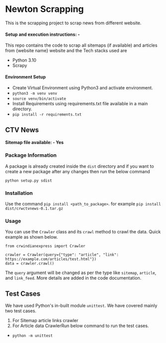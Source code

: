 # Newton Scrapping
This is the scrapping project to scrap news from different website.


#### Setup and execution instructions: - 

This repo contains the code to scrap all sitemaps (if available) and articles from {website name} website and the Tech stacks used are
- Python 3.10
- Scrapy


#### Environment Setup 

- Create Virtual Environment using Python3 and activate environment.
- `python3 -m venv venv`
- `source venv/bin/activate`
- Install Requirements using requirements.txt file available in a main directory.
- `pip install -r requirements.txt `

## CTV News

#### Sitemap file available: - Yes


### Package Information
A package is already created inside the `dist` directory and if you want to create a new package after any changes then run the below command
```
python setup.py sdist
```

### Installation

Use the command `pip install <path_to_package>`. for example `pip install dist/crwctvnews-0.1.tar.gz`

### Usage

You can use the `Crawler` class and its `crawl` method to crawl the data.
Quick example as shown below.
```
from crwindianexpress import Crawler

crawler = Crawler(query={"type": "article", "link": https://example.com/articles/test.html"})
data = crawler.crawl()
```
The `query` argument will be changed as per the type like `sitemap`, `article`, and `link_feed`. More details are added in the code documentation.

## Test Cases
We have used Python's in-built module `unittest`.
We have covered mainly two test cases.
1. For Sitemap article links crawler
2. For Article data CrawlerRun below command to run the test cases.
- `python -m unittest`

